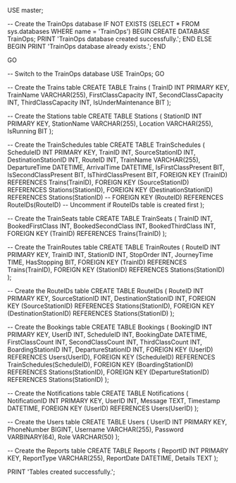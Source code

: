 USE master;

-- Create the TrainOps database
IF NOT EXISTS (SELECT * FROM sys.databases WHERE name = 'TrainOps')
BEGIN
    CREATE DATABASE TrainOps;
    PRINT 'TrainOps database created successfully.';
END
ELSE
BEGIN
    PRINT 'TrainOps database already exists.';
END

GO

-- Switch to the TrainOps database
USE TrainOps;
GO

-- Create the Trains table
CREATE TABLE Trains (
    TrainID INT PRIMARY KEY,
    TrainName VARCHAR(255),
    FirstClassCapacity INT,
    SecondClassCapacity INT,
    ThirdClassCapacity INT,
    IsUnderMaintenance BIT
);

-- Create the Stations table
CREATE TABLE Stations (
    StationID INT PRIMARY KEY,
    StationName VARCHAR(255),
    Location VARCHAR(255),
    IsRunning BIT
);

-- Create the TrainSchedules table
CREATE TABLE TrainSchedules (
    ScheduleID INT PRIMARY KEY,
    TrainID INT,
    SourceStationID INT,
    DestinationStationID INT,
    RouteID INT,
    TrainName VARCHAR(255),
    DepartureTime DATETIME,
    ArrivalTime DATETIME,
    IsFirstClassPresent BIT,
    IsSecondClassPresent BIT,
    IsThirdClassPresent BIT,
    FOREIGN KEY (TrainID) REFERENCES Trains(TrainID),
    FOREIGN KEY (SourceStationID) REFERENCES Stations(StationID),
    FOREIGN KEY (DestinationStationID) REFERENCES Stations(StationID)
    -- FOREIGN KEY (RouteID) REFERENCES RouteIDs(RouteID)  -- Uncomment if RouteIDs table is created first
);

-- Create the TrainSeats table
CREATE TABLE TrainSeats (
    TrainID INT,
    BookedFirstClass INT,
    BookedSecondClass INT,
    BookedThirdClass INT,
    FOREIGN KEY (TrainID) REFERENCES Trains(TrainID)
);

-- Create the TrainRoutes table
CREATE TABLE TrainRoutes (
    RouteID INT PRIMARY KEY,
    TrainID INT,
    StationID INT,
    StopOrder INT,
    JourneyTime TIME,
    HasStopping BIT,
    FOREIGN KEY (TrainID) REFERENCES Trains(TrainID),
    FOREIGN KEY (StationID) REFERENCES Stations(StationID)
);

-- Create the RouteIDs table
CREATE TABLE RouteIDs (
    RouteID INT PRIMARY KEY,
    SourceStationID INT,
    DestinationStationID INT,
    FOREIGN KEY (SourceStationID) REFERENCES Stations(StationID),
    FOREIGN KEY (DestinationStationID) REFERENCES Stations(StationID)
);

-- Create the Bookings table
CREATE TABLE Bookings (
    BookingID INT PRIMARY KEY,
    UserID INT,
    ScheduleID INT,
    BookingDate DATETIME,
    FirstClassCount INT,
    SecondClassCount INT,
    ThirdClassCount INT,
    BoardingStationID INT,
    DepartureStationID INT,
    FOREIGN KEY (UserID) REFERENCES Users(UserID),
    FOREIGN KEY (ScheduleID) REFERENCES TrainSchedules(ScheduleID),
    FOREIGN KEY (BoardingStationID) REFERENCES Stations(StationID),
    FOREIGN KEY (DepartureStationID) REFERENCES Stations(StationID)
);

-- Create the Notifications table
CREATE TABLE Notifications (
    NotificationID INT PRIMARY KEY,
    UserID INT,
    Message TEXT,
    Timestamp DATETIME,
    FOREIGN KEY (UserID) REFERENCES Users(UserID)
);

-- Create the Users table
CREATE TABLE Users (
    UserID INT PRIMARY KEY,
    PhoneNumber BIGINT,
    Username VARCHAR(255),
    Password VARBINARY(64),
    Role VARCHAR(50)
);

-- Create the Reports table
CREATE TABLE Reports (
    ReportID INT PRIMARY KEY,
    ReportType VARCHAR(255),
    ReportDate DATETIME,
    Details TEXT
);

PRINT 'Tables created successfully.';
